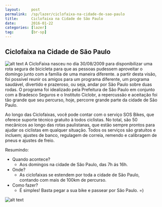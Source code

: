 ```yaml
---
layout:     post
permalink:  /sp/lazer/ciclofaixa-na-cidade-de-sao-paulo
title:      Ciclofaixa na Cidade de São Paulo
date:       2016-01-22
categories: [lazer]
tag:        [br-sp]
---
```


## Ciclofaixa na Cidade de São Paulo

![alt text][image1] 
A CicloFaixa nasceu no dia 30/08/2009 para disponibilizar uma rota segura de bicicleta para que as pessoas pudessem aproveitar o domingo junto com a família de uma maneira diferente. a partir desta visão, foi possível reunir os amigos para um programa diferente, um programa saudável, divertido e prazeroso, ou seja, andar por São Paulo sobre duas rodas. 
O programa foi idealizado pela Prefeitura de São Paulo em conjunto com a Bradesco Seguros e o Instituto Ciclobr, a repercussão e aceitação foi tão grande que seu percurso, hoje, percorre grande parte da cidade de São Paulo. 

Ao longo das Ciclofaixas, você pode contar com o serviço SOS Bikes, que oferece suporte técnico gratuito à todos ciclistas. No total, são 50 mecânicos ao longo das rotas paulistanas, que estão sempre prontos para ajudar os ciclistas em qualquer situação. Todos os serviços são gratuitos e incluem; ajustes de banco, regulagem de correia, remendo e calibragem de pneus e ajustes de freio. 

Resumindo:

 - Quando acontece? 
	 - Aos domingos na cidade de São Paulo, das 7h ás 16h.
 - Onde? 
	 - As ciclofaixas se estendem por toda a cidade de São Paulo, contando com mais de 100km de percurso. 
 - Como fazer?
	 - É simples! Basta pegar a sua bike e passear por São Paulo. =) 

![alt text][image2] 

[image1]:      http://www.bdt.com.br/sp-prefeitura/im/2012_11_04_ciclofaixa_59.JPG
[image2]:      http://www.vemandarcomigo.com.br/wp-content/uploads/2014/10/ciclofaixa2.jpg